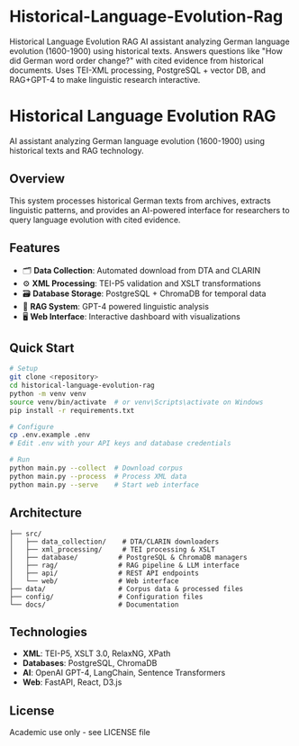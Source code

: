 # Historical-Language-Evolution-Rag
Historical Language Evolution RAG AI assistant analyzing German language evolution (1600-1900) using historical texts. Answers questions like "How did German word order change?" with cited evidence from historical documents. Uses TEI-XML processing, PostgreSQL + vector DB, and RAG+GPT-4 to make linguistic research interactive.


# Historical Language Evolution RAG

AI assistant analyzing German language evolution (1600-1900) using historical texts and RAG technology.

## Overview
This system processes historical German texts from archives, extracts linguistic patterns, and provides an AI-powered interface for researchers to query language evolution with cited evidence.

## Features
- 🗂️ **Data Collection**: Automated download from DTA and CLARIN
- ⚙️ **XML Processing**: TEI-P5 validation and XSLT transformations  
- 🗃️ **Database Storage**: PostgreSQL + ChromaDB for temporal data
- 🤖 **RAG System**: GPT-4 powered linguistic analysis
- 🖥️ **Web Interface**: Interactive dashboard with visualizations

## Quick Start
```bash
# Setup
git clone <repository>
cd historical-language-evolution-rag
python -m venv venv
source venv/bin/activate  # or venv\Scripts\activate on Windows
pip install -r requirements.txt

# Configure
cp .env.example .env
# Edit .env with your API keys and database credentials

# Run
python main.py --collect  # Download corpus
python main.py --process  # Process XML data
python main.py --serve    # Start web interface
```

## Architecture
```
├── src/
│   ├── data_collection/    # DTA/CLARIN downloaders
│   ├── xml_processing/     # TEI processing & XSLT
│   ├── database/          # PostgreSQL & ChromaDB managers
│   ├── rag/               # RAG pipeline & LLM interface
│   ├── api/               # REST API endpoints
│   └── web/               # Web interface
├── data/                  # Corpus data & processed files
├── config/                # Configuration files
└── docs/                  # Documentation
```

## Technologies
- **XML**: TEI-P5, XSLT 3.0, RelaxNG, XPath
- **Databases**: PostgreSQL, ChromaDB  
- **AI**: OpenAI GPT-4, LangChain, Sentence Transformers
- **Web**: FastAPI, React, D3.js

## License
Academic use only - see LICENSE file